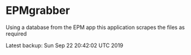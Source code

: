 # EPMgrabber
Using a database from the EPM app this application scrapes the files as required


Latest backup: Sun Sep 22 20:42:02 UTC 2019
